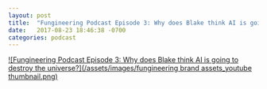 ```yaml
---
layout: post
title:  "Fungineering Podcast Episode 3: Why does Blake think AI is going to destroy the universe?"
date:   2017-08-23 18:46:38 -0700
categories: podcast
---
```

[![Fungineering Podcast Episode 3: Why does Blake think AI is going to destroy the universe?](/assets/images/fungineering brand assets_youtube thumbnail.png)](https://www.youtube.com/watch?v=s0jD4IMaHHs)
